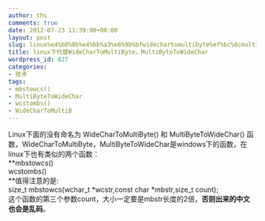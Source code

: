 ```yaml
---
author: ths
comments: true
date: 2012-07-23 11:39:00+00:00
layout: post
slug: linux%e4%b8%8b%e4%bb%a3%e6%9b%bfwidechartomultibyte%ef%bc%8cmultibytetowidechar
title: linux下代替WideCharToMultiByte，MultiByteToWideChar
wordpress_id: 827
categories:
- 技术
tags:
- mbstowcs()
- MultiByteToWideChar
- wcstombs()
- WideCharToMultiB
---
```


Linux下面的没有命名为 WideCharToMultiByte() 和 MultiByteToWideChar() 函数，WideCharToMultiByte，MultiByteToWideChar是windows下的函数，在linux下也有类似的两个函数：  
**mbstowcs()  
wcstombs()  
**值得注意的是:  
size_t mbstowcs(wchar_t *wcstr,const char *mbstr,size_t count);  
这个函数的第三个参数count，大小一定要是mbstr长度的2倍，**否则出来的中文也会是乱码**。



